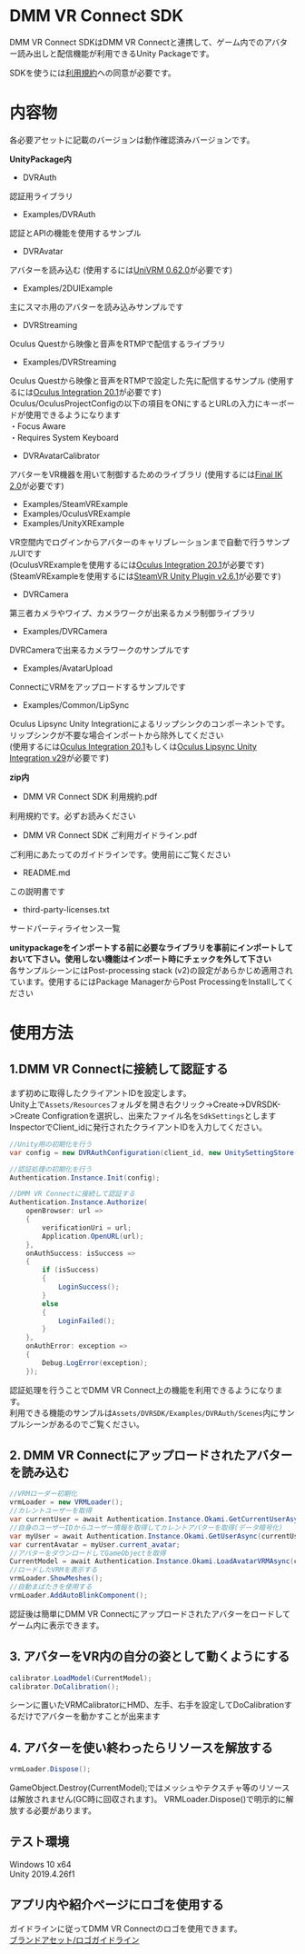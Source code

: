 # DMM VR Connect SDK
DMM VR Connect SDKはDMM VR Connectと連携して、ゲーム内でのアバター読み出しと配信機能が利用できるUnity Packageです。  
  
SDKを使うには[利用規約](https://github.com/dmm-com/vrlab-dvrsdk/blob/main/DMM%20VR%20Connect%20SDK%20%E5%88%A9%E7%94%A8%E8%A6%8F%E7%B4%84.pdf)への同意が必要です。

# 内容物
各必要アセットに記載のバージョンは動作確認済みバージョンです。  
  
**UnityPackage内** 

- DVRAuth

認証用ライブラリ

- Examples/DVRAuth

認証とAPIの機能を使用するサンプル

- DVRAvatar

アバターを読み込む (使用するには[UniVRM 0.62.0](https://github.com/vrm-c/UniVRM)が必要です)

- Examples/2DUIExample

主にスマホ用のアバターを読み込みサンプルです

- DVRStreaming

Oculus Questから映像と音声をRTMPで配信するライブラリ

- Examples/DVRStreaming

Oculus Questから映像と音声をRTMPで設定した先に配信するサンプル (使用するには[Oculus Integration 20.1](https://developer.oculus.com/downloads/package/unity-integration/)が必要です)  
Oculus/OculusProjectConfigの以下の項目をONにするとURLの入力にキーボードが使用できるようになります  
・Focus Aware  
・Requires System Keyboard  
  

- DVRAvatarCalibrator

アバターをVR機器を用いて制御するためのライブラリ (使用するには[Final IK 2.0](https://assetstore.unity.com/packages/tools/animation/final-ik-14290?locale=ja-JP)が必要です)

- Examples/SteamVRExample
- Examples/OculusVRExample
- Examples/UnityXRExample

VR空間内でログインからアバターのキャリブレーションまで自動で行うサンプルUIです  
(OculusVRExampleを使用するには[Oculus Integration 20.1](https://developer.oculus.com/downloads/package/unity-integration/)が必要です)  
(SteamVRExampleを使用するには[SteamVR Unity Plugin v2.6.1](https://github.com/ValveSoftware/steamvr_unity_plugin/releases)が必要です)  

- DVRCamera

第三者カメラやワイプ、カメラワークが出来るカメラ制御ライブラリ  

- Examples/DVRCamera

DVRCameraで出来るカメラワークのサンプルです  

- Examples/AvatarUpload

ConnectにVRMをアップロードするサンプルです  

- Examples/Common/LipSync

Oculus Lipsync Unity Integrationによるリップシンクのコンポーネントです。リップシンクが不要な場合インポートから除外してください  
(使用するには[Oculus Integration 20.1](https://developer.oculus.com/downloads/package/unity-integration/)もしくは[Oculus Lipsync Unity Integration v29](https://developer.oculus.com/downloads/package/oculus-lipsync-unity/29.0.0/)が必要です)  
  
**zip内**

- DMM VR Connect SDK 利用規約.pdf

利用規約です。必ずお読みください

- DMM VR Connect SDK ご利用ガイドライン.pdf

ご利用にあたってのガイドラインです。使用前にご覧ください

- README.md

この説明書です

- third-party-licenses.txt

サードパーティライセンス一覧
  
**unitypackageをインポートする前に必要なライブラリを事前にインポートしておいて下さい。使用しない機能はインポート時にチェックを外して下さい**  
各サンプルシーンにはPost-processing stack (v2)の設定があらかじめ適用されています。使用するにはPackage ManagerからPost ProcessingをInstallしてください

# 使用方法
## 1.DMM VR Connectに接続して認証する

まず初めに取得したクライアントIDを設定します。  
Unity上で`Assets/Resources`フォルダを開き右クリック->Create->DVRSDK->Create Configrationを選択し、出来たファイル名を`SdkSettings`とします  
InspectorでClient_idに発行されたクライアントIDを入力してください。  

```csharp
//Unity用の初期化を行う
var config = new DVRAuthConfiguration(client_id, new UnitySettingStore(), new UniWebRequest(), new NewtonsoftJsonSerializer());

//認証処理の初期化を行う
Authentication.Instance.Init(config);

//DMM VR Connectに接続して認証する
Authentication.Instance.Authorize(
    openBrowser: url =>
    {
        verificationUri = url;
        Application.OpenURL(url);
    },
    onAuthSuccess: isSuccess =>
    {
        if (isSuccess)
        {
            LoginSuccess();
        }
        else
        {
            LoginFailed();
        }
    },
    onAuthError: exception =>
    {
        Debug.LogError(exception);
    });
```
認証処理を行うことでDMM VR Connect上の機能を利用できるようになります。  
利用できる機能のサンプルは`Assets/DVRSDK/Examples/DVRAuth/Scenes`内にサンプルシーンがあるのでご覧ください。

## 2. DMM VR Connectにアップロードされたアバターを読み込む
```csharp
//VRMローダー初期化
vrmLoader = new VRMLoader();
//カレントユーザーを取得
var currentUser = await Authentication.Instance.Okami.GetCurrentUserAsync();
//自身のユーザーIDからユーザー情報を取得してカレントアバターを取得(データ暗号化)
var myUser = await Authentication.Instance.Okami.GetUserAsync(currentUser.id);
var currentAvatar = myUser.current_avatar;
//アバターをダウンロードしてGameObjectを取得
CurrentModel = await Authentication.Instance.Okami.LoadAvatarVRMAsync(currentAvatar, vrmLoader.LoadVRMModelFromConnectAsync) as GameObject;
//ロードしたVRMを表示する
vrmLoader.ShowMeshes();
//自動まばたきを使用する
vrmLoader.AddAutoBlinkComponent();
```
認証後は簡単にDMM VR Connectにアップロードされたアバターをロードしてゲーム内に表示できます。

## 3. アバターをVR内の自分の姿として動くようにする
```csharp
calibrator.LoadModel(CurrentModel);
calibrator.DoCalibration();
```
シーンに置いたVRMCalibratorにHMD、左手、右手を設定してDoCalibrationするだけでアバターを動かすことが出来ます

## 4. アバターを使い終わったらリソースを解放する
```csharp
vrmLoader.Dispose();
```
GameObject.Destroy(CurrentModel);ではメッシュやテクスチャ等のリソースは解放されません(GC時に回収されます)。
VRMLoader.Dispose()で明示的に解放する必要があります。

## テスト環境
Windows 10 x64  
Unity 2019.4.26f1

## アプリ内や紹介ページにロゴを使用する
ガイドラインに従ってDMM VR Connectのロゴを使用できます。  
[ブランドアセット/ロゴガイドライン](https://connect.vrlab.dmm.com/support/brand-assets/)
